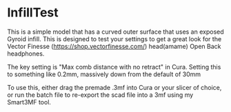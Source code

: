 # InfillTest

This is a simple model that has a curved outer surface that uses an exposed Gyroid infill. This is designed to test your settings to get a great look for the Vector Finesse (https://shop.vectorfinesse.com/) head(amame) Open Back headphones.

The key setting is "Max comb distance with no retract" in Cura. Setting this to something like 0.2mm, massively down from the default of 30mm

To use this, either drag the premade .3mf into Cura or your slicer of choice, or run the batch file to re-export the scad file into a 3mf using my Smart3MF tool.
